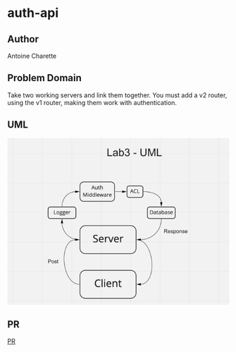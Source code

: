 # auth-api

## Author

Antoine Charette

## Problem Domain

Take two working servers and link them together. You must add a v2 router, using the v1 router, making them work with authentication.

## UML

<img src="./images/lab8-uml.png" alt="uml" />

## PR

[PR](https://github.com/DevAOC/auth-api/pull/1)
